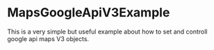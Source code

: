 # MapsGoogleApiV3Example
This is a very simple but useful example about how to set and controll google api maps V3 objects.
